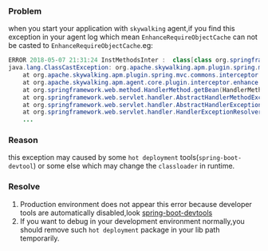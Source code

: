 ### Problem
when you start your application with `skywalking` agent,if you find this exception in your agent log which mean `EnhanceRequireObjectCache` can not be casted to `EnhanceRequireObjectCache`.eg:
```java
ERROR 2018-05-07 21:31:24 InstMethodsInter :  class[class org.springframework.web.method.HandlerMethod] after method[getBean] intercept failure
java.lang.ClassCastException: org.apache.skywalking.apm.plugin.spring.mvc.commons.EnhanceRequireObjectCache cannot be cast to org.apache.skywalking.apm.plugin.spring.mvc.commons.EnhanceRequireObjectCache
	at org.apache.skywalking.apm.plugin.spring.mvc.commons.interceptor.GetBeanInterceptor.afterMethod(GetBeanInterceptor.java:45)
	at org.apache.skywalking.apm.agent.core.plugin.interceptor.enhance.InstMethodsInter.intercept(InstMethodsInter.java:105)
	at org.springframework.web.method.HandlerMethod.getBean(HandlerMethod.java)
	at org.springframework.web.servlet.handler.AbstractHandlerMethodExceptionResolver.shouldApplyTo(AbstractHandlerMethodExceptionResolver.java:47)
	at org.springframework.web.servlet.handler.AbstractHandlerExceptionResolver.resolveException(AbstractHandlerExceptionResolver.java:131)
	at org.springframework.web.servlet.handler.HandlerExceptionResolverComposite.resolveException(HandlerExceptionResolverComposite.java:76)
	...
```

### Reason
this exception may caused by some `hot deployment` tools(`spring-boot-devtool`) or some else which may change the  `classloader` in runtime.
### Resolve 
1. Production environment does not appear this error because developer tools are automatically disabled,look [spring-boot-devtools](https://docs.spring.io/spring-boot/docs/current/reference/html/using-boot-devtools.html)
2. If you want to debug in your development environment normally,you should remove such `hot deployment` package in your lib path temporarily.
